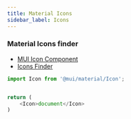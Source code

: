 ```yaml
---
title: Material Icons
sidebar_label: Icons
---
```


### Material Icons finder

* [MUI Icon Component](https://mui.com/components/icons/)
* [Icons Finder](https://fonts.google.com/icons)

```javascript
import Icon from '@mui/material/Icon';


return (
    <Icon>document</Icon>
)
```
